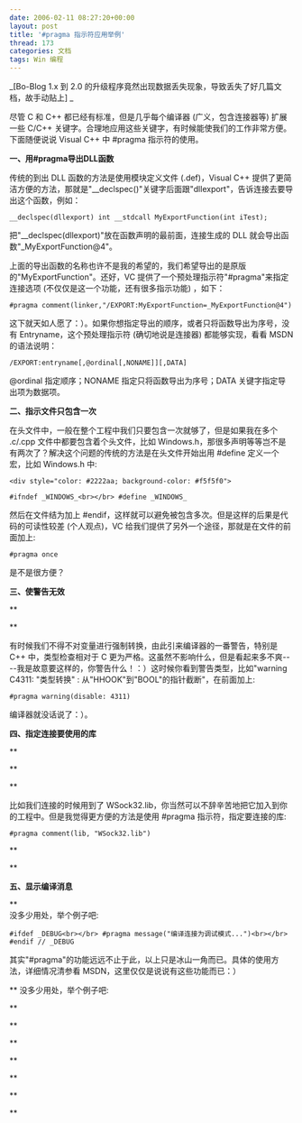 ```yaml
---
date: 2006-02-11 08:27:20+00:00
layout: post
title: '#pragma 指示符应用举例'
thread: 173
categories: 文档
tags: Win 编程
---
```


_[Bo-Blog 1.x 到 2.0 的升级程序竟然出现数据丢失现象，导致丢失了好几篇文档，故手动贴上] _  


  
尽管 C 和 C++ 都已经有标准，但是几乎每个编译器 (广义，包含连接器等) 扩展一些 C/C++ 关键字。合理地应用这些关键字，有时候能使我们的工作非常方便。下面随便说说 Visual C++ 中 #pragma 指示符的使用。

<!-- more -->  


**一、用#pragma导出DLL函数**

  


传统的到出 DLL 函数的方法是使用模块定义文件 (.def)，Visual C++ 提供了更简洁方便的方法，那就是"__declspec()"关键字后面跟"dllexport"，告诉连接去要导出这个函数，例如：

  
  

    
    __declspec(dllexport) int __stdcall MyExportFunction(int iTest);

  


把"__declspec(dllexport)"放在函数声明的最前面，连接生成的 DLL 就会导出函数"_MyExportFunction@4"。

  


上面的导出函数的名称也许不是我的希望的，我们希望导出的是原版的"MyExportFunction"。还好，VC 提供了一个预处理指示符"#pragma"来指定连接选项 (不仅仅是这一个功能，还有很多指示功能) ，如下：

  
  

    
    #pragma comment(linker,"/EXPORT:MyExportFunction=_MyExportFunction@4")

  


这下就天如人愿了：）。如果你想指定导出的顺序，或者只将函数导出为序号，没有 Entryname，这个预处理指示符 (确切地说是连接器) 都能够实现，看看 MSDN 的语法说明：

  
  

    
    /EXPORT:entryname[,@ordinal[,NONAME]][,DATA]

  


@ordinal 指定顺序；NONAME 指定只将函数导出为序号；DATA 关键字指定导出项为数据项。

  


**二、指示文件只包含一次**

  


在头文件中，一般在整个工程中我们只要包含一次就够了，但是如果我在多个 .c/.cpp 文件中都要包含着个头文件，比如 Windows.h，那很多声明等等岂不是有两次了？解决这个问题的传统的方法是在头文件开始出用 #define 定义一个宏，比如 Windows.h 中:  


  

    
    <div style="color: #2222aa; background-color: #f5f5f0"> 
    
    #ifndef _WINDOWS_<br></br> #define _WINDOWS_

  
  
  


  然后在文件结为加上 #endif，这样就可以避免被包含多次。但是这样的后果是代码的可读性较差 (个人观点)，VC 给我们提供了另外一个途径，那就是在文件的前面加上:

  
  
  
  
  
  

    
    #pragma once

  
  
  
  
  


   是不是很方便？

  
  
  
  
  


**三、使警告无效**

  


**  


**  
  


   有时候我们不得不对变量进行强制转换，由此引来编译器的一番警告，特别是 C++ 中，类型检查相对于 C 更为严格。这虽然不影响什么，但是看起来多不爽----我是故意要这样的，你警告什么！：）这时候你看到警告类型，比如"warning C4311: "类型转换" : 从"HHOOK"到"BOOL"的指针截断"，在前面加上:

  
  
  
  
  
  

    
    #pragma warning(disable: 4311)

  
  
  


  编译器就没话说了：）。

  
  
  
  
  


**四、指定连接要使用的库**

  


**  


**  


**  
  


   比如我们连接的时候用到了 WSock32.lib，你当然可以不辞辛苦地把它加入到你的工程中。但是我觉得更方便的方法是使用 #pragma 指示符，指定要连接的库:

  
  
  
  
  

    
    #pragma comment(lib, "WSock32.lib")

  
  
  


**  


**  


**五、显示编译消息**

  


**  
    没多少用处，举个例子吧:  
  
  
  
  
  

    
    #ifdef _DEBUG<br></br> #pragma message("编译连接为调试模式...")<br></br> #endif // _DEBUG

  
  
  


  其实"#pragma"的功能远远不止于此，以上只是冰山一角而已。具体的使用方法，详细情况清参看 MSDN，这里仅仅是说说有这些功能而已：） 

  
  
**    没多少用处，举个例子吧:

**

**

**

**

**

**

**
